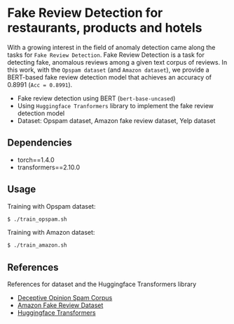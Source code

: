 # Fake Review Detection for restaurants, products and hotels

With a growing interest in the field of anomaly detection came along the tasks for ``Fake Review Detection``.
Fake Review Detection is a task for detecting fake, anomalous reviews among a given text corpus of reviews.
In this work, with the ``Opspam dataset`` (and ``Amazon dataset``), we provide a BERT-based fake review detection model that achieves an accuracy of 0.8991 (``Acc = 0.8991``).

- Fake review detection using BERT (`bert-base-uncased`)
- Using `Huggingface Tranformers` library to implement the fake review detection model
- Dataset: Opspam dataset, Amazon fake review dataset, Yelp dataset

## Dependencies

- torch==1.4.0
- transformers==2.10.0

## Usage

Training with Opspam dataset:
```bash
$ ./train_opspam.sh
```

Training with Amazon dataset:
```bash
$ ./train_amazon.sh
```

## References
References for dataset and the Huggingface Transformers library
- [Deceptive Opinion Spam Corpus](https://myleott.com/op-spam.html)
- [Amazon Fake Review Dataset](https://www.kaggle.com/lievgarcia/amazon-reviews)
- [Huggingface Transformers](https://github.com/huggingface/transformers)
